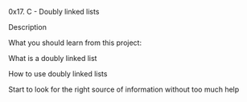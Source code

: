 0x17. C - Doubly linked lists

Description

What you should learn from this project:



What is a doubly linked list

How to use doubly linked lists

Start to look for the right source of information without too much help
